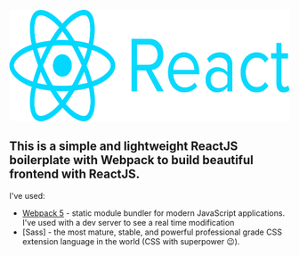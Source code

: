<p align="center"><img width="600" height="200" src="./logo.png"></p>

## This is a simple and lightweight ReactJS boilerplate with Webpack to build beautiful frontend with ReactJS.

I've used:
* [Webpack 5](https://webpack.js.org/) - static module bundler for modern JavaScript applications. I've used with a dev server to see a real time modification
* [Sass] - the most mature, stable, and powerful professional grade CSS extension language in the world (CSS with superpower :wink:).

